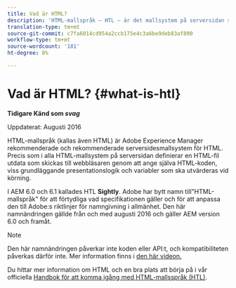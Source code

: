 ```yaml
---
title: Vad är HTML?
description: 'HTML-mallspråk – HTL – är det mallsystem på serversidan som rekommenderas av Adobe Experience Manager för HTML. '
translation-type: tm+mt
source-git-commit: c7fa6014cd954a2ccb175e4c3a6be9deb83af890
workflow-type: tm+mt
source-wordcount: '181'
ht-degree: 8%

---
```



# Vad är HTML? {#what-is-htl}

**Tidigare Känd som  *svag***

Uppdaterat: Augusti 2016

HTML-mallspråk (kallas även HTML) är Adobe Experience Manager rekommenderade och rekommenderade serversidesmallsystem för HTML. Precis som i alla HTML-mallsystem på serversidan definierar en HTML-fil utdata som skickas till webbläsaren genom att ange själva HTML-koden, viss grundläggande presentationslogik och variabler som ska utvärderas vid körning.

I AEM 6.0 och 6.1 kallades HTL **Sightly**. Adobe har bytt namn till&quot;HTML-mallspråk&quot; för att förtydliga vad specifikationen gäller och för att anpassa den till Adobe:s riktlinjer för namngivning i allmänhet. Den här namnändringen gällde från och med augusti 2016 och gäller AEM version 6.0 och framåt.

>[!NOTE]
>
>Den här namnändringen påverkar inte koden eller API:t, och kompatibiliteten påverkas därför inte. Mer information finns i [den här videon.](https://helpx.adobe.com/experience-manager/how-to/announce-htl.html)

Du hittar mer information om HTML och en bra plats att börja på i vår officiella [Handbok för att komma igång med HTML-mallsspråk (HTL)](overview.md).
